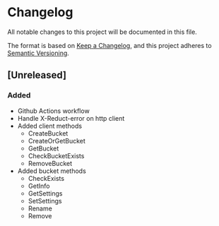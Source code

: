 # Changelog

All notable changes to this project will be documented in this file.

The format is based on [Keep a Changelog](https://keepachangelog.com/en/1.0.0/),
and this project adheres to [Semantic Versioning](https://semver.org/spec/v2.0.0.html).

## [Unreleased]
### Added
* Github Actions workflow
* Handle X-Reduct-error on http client
* Added client methods 
    - CreateBucket 
    - CreateOrGetBucket
    - GetBucket
    - CheckBucketExists
    - RemoveBucket
* Added bucket methods 
    - CheckExists
    - GetInfo
    - GetSettings
    - SetSettings
    - Rename
    - Remove
